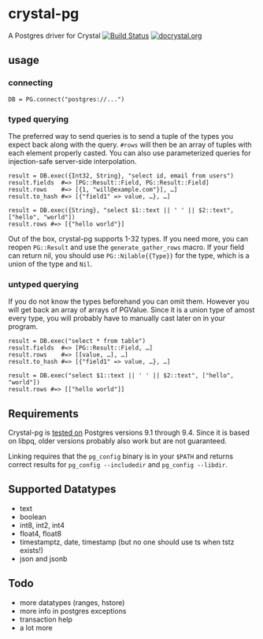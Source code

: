 # crystal-pg
A Postgres driver for Crystal
[![Build Status](https://travis-ci.org/will/crystal-pg.svg?branch=master)](https://travis-ci.org/will/crystal-pg)
[![docrystal.org](http://www.docrystal.org/badge.svg?style=round)](http://www.docrystal.org/github.com/will/crystal-pg)


## usage

### connecting

``` crystal
DB = PG.connect("postgres://...")
```

### typed querying

The preferred way to send queries is to send a tuple of the types you expect back along with the query. `#rows` will then be an array of tuples with each element properly casted. You can also use parameterized queries for injection-safe server-side interpolation.

``` crystal
result = DB.exec({Int32, String}, "select id, email from users")
result.fields  #=> [PG::Result::Field, PG::Result::Field]
result.rows    #=> [{1, "will@example.com"}], …]
result.to_hash #=> [{"field1" => value, …}, …]

result = DB.exec({String}, "select $1::text || ' ' || $2::text", ["hello", "world"])
result.rows #=> [{"hello world"}]
```

Out of the box, crystal-pg supports 1-32 types. If you need more, you can reopen `PG::Result` and use the `generate_gather_rows` macro. If your field can return nil, you should use `PG::Nilable{{Type}}` for the type, which is a union of the type and `Nil`.

### untyped querying

If you do not know the types beforehand you can omit them. However you will get back an array of arrays of PGValue. Since it is a union type of amost every type, you will probably have to manually cast later on in your program.

``` crystal
result = DB.exec("select * from table")
result.fields  #=> [PG::Result::Field, …]
result.rows    #=> [[value, …], …]
result.to_hash #=> [{"field1" => value, …}, …]

result = DB.exec("select $1::text || ' ' || $2::text", ["hello", "world"])
result.rows #=> [["hello world"]]
```

## Requirements

Crystal-pg is [tested on](https://travis-ci.org/will/crystal-pg) Postgres versions 9.1 through 9.4. Since it is based on libpq, older versions probably also work but are not guaranteed.

Linking requires that the `pg_config` binary is in your `$PATH` and returns correct results for `pg_config --includedir` and `pg_config --libdir`.

## Supported Datatypes

- text
- boolean
- int8, int2, int4
- float4, float8
- timestamptz, date, timestamp (but no one should use ts when tstz exists!)
- json and jsonb


## Todo

- more datatypes (ranges, hstore)
- more info in postgres exceptions
- transaction help
- a lot more


